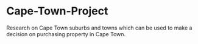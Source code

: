 # Cape-Town-Project

Research on Cape Town suburbs and towns which can be used to make a decision on purchasing property in Cape Town.
